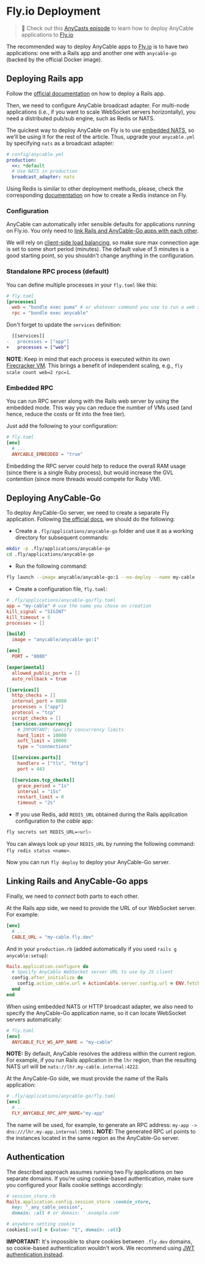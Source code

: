 # Fly.io Deployment

> 🎥 Check out this [AnyCasts episode](https://anycable.io/blog/anycasts-rails-7-hotwire-and-anycable/) to learn how to deploy AnyCable applications to [Fly.io][fly]

The recommended way to deploy AnyCable apps to [Fly.io][fly] is to have two applications: one with a Rails app and another one with `anycable-go` (backed by the official Docker image).

## Deploying Rails app

Follow the [official documentation][fly-docs-rails] on how to deploy a Rails app.

Then, we need to configure AnyCable broadcast adapter. For multi-node applications (i.e., if you want to scale WebSocket servers horizontally), you need a distributed pub/sub engine, such as Redis or NATS.

The quickest way to deploy AnyCable on Fly is to use [embedded NATS](../anycable-go/embedded_nats.md), so we'll be using it for the rest of the article. Thus, upgrade your `anycable.yml` by specifying `nats` as a broadcast adapter:

```yml
# config/anycable.yml
production:
  <<: *default
  # Use NATS in production
  broadcast_adapter: nats
```

Using Redis is similar to other deployment methods, please, check the corresponding [documentation][fly-docs-redis] on how to create a Redis instance on Fly.

### Configuration

AnyCable can automatically infer sensible defaults for applications running on Fly.io. You only need to [link Rails and AnyCable-Go apps with each other](#linking-rails-and-anycable-go-apps).

We will rely on [client-side load balancing](./load_balancing.md), so make sure max connection age is set to some short period (minutes). The default value of 5 minutes is a good starting point, so you shouldn't change anything in the configuration.

### Standalone RPC process (default)

You can define multiple processes in your `fly.toml` like this:

```toml
# fly.toml
[processes]
  web = "bundle exec puma" # or whatever command you use to run a web server
  rpc = "bundle exec anycable"
```

Don't forget to update the `services` definition:

```diff
  [[services]]
-   processes = ["app"]
+   processes = ["web"]
```

**NOTE**: Keep in mind that each process is executed within its own [Firecracker VM](https://fly.io/docs/reference/machines/). This brings a benefit of independent scaling, e.g., `fly scale count web=2 rpc=1`.

### Embedded RPC

You can run RPC server along with the Rails web server by using the embedded mode. This way you can reduce the number of VMs used (and hence, reduce the costs or fit into the free tier).

Just add the following to your configuration:

```toml
# fly.toml
[env]
  # ...
  ANYCABLE_EMBEDDED = "true"
```

Embedding the RPC server could help to reduce the overall RAM usage (since there is a single Ruby process), but would increase the GVL contention (since more threads would compete for Ruby VM).

## Deploying AnyCable-Go

To deploy AnyCable-Go server, we need to create a separate Fly application.
Following [the official docs][fly-multiple-apps], we should do the following:

- Create a `.fly/applications/anycable-go` folder and use it as a working directory for subsequent commands:

```sh
mkdir -p .fly/applications/anycable-go
cd .fly/applications/anycable-go
```

- Run the following command:

```sh
fly launch --image anycable/anycable-go:1 --no-deploy --name my-cable
```

- Create a configuration file, `fly.toml`:

```toml
# .fly/applications/anycable-go/fly.toml
app = "my-cable" # use the name you chose on creation
kill_signal = "SIGINT"
kill_timeout = 5
processes = []

[build]
  image = "anycable/anycable-go:1"

[env]
  PORT = "8080"

[experimental]
  allowed_public_ports = []
  auto_rollback = true

[[services]]
  http_checks = []
  internal_port = 8080
  processes = ["app"]
  protocol = "tcp"
  script_checks = []
  [services.concurrency]
    # IMPORTANT: Specify concurrency limits
    hard_limit = 10000
    soft_limit = 10000
    type = "connections"

  [[services.ports]]
    handlers = ["tls", "http"]
    port = 443

  [[services.tcp_checks]]
    grace_period = "1s"
    interval = "15s"
    restart_limit = 0
    timeout = "2s"
```

- If you use Redis, add `REDIS_URL` obtained during the Rails application configuration to the _cable_ app:

```sh
fly secrets set REDIS_URL=<url>
```

You can always look up your `REDIS_URL` by running the following command: `fly redis status <name>`.

Now you can run `fly deploy` to deploy your AnyCable-Go server.

## Linking Rails and AnyCable-Go apps

Finally, we need to _connect_ both parts to each other.

At the Rails app side, we need to provide the URL of our WebSocket server. For example:

```toml
[env]
  # ...
  CABLE_URL = "my-cable.fly.dev"
```

And in your `production.rb` (added automatically if you used `rails g anycable:setup`):

```ruby
Rails.application.configure do
  # Specify AnyCable WebSocket server URL to use by JS client
  config.after_initialize do
    config.action_cable.url = ActionCable.server.config.url = ENV.fetch("CABLE_URL", "/cable") if AnyCable::Rails.enabled?
  end
end
```

When using embedded NATS or HTTP broadcast adapter, we also need to specify the AnyCable-Go application name, so it can locate WebSocket servers automatically:

```toml
# fly.toml
[env]
  ANYCABLE_FLY_WS_APP_NAME = "my-cable"
```

**NOTE:** By default, AnyCable resolves the address within the current region. For example, if you run Rails application in the `lhr` region, than the resulting NATS url will be `nats://lhr.my-cable.internal:4222`.

At the AnyCable-Go side, we must provide the name of the Rails application:

```toml
# .fly/applications/anycable-go/fly.toml
[env]
  # ...
  FLY_ANYCABLE_RPC_APP_NAME="my-app"
```

The name will be used, for example, to generate an RPC address: `my-app -> dns:///lhr.my-app.internal:50051`. **NOTE:** The generated RPC url points to the instances located in the same region as the AnyCable-Go server.

## Authentication

The described approach assumes running two Fly applications on two separate domains. If you're using cookie-based authentication, make sure you configured your Rails cookie settings accordingly:

```ruby
# session_store.rb
Rails.application.config.session_store :cookie_store,
  key: "_any_cable_session",
  domain: :all # or domain: '.example.com'

# anywhere setting cookie
cookies[:val] = {value: "1", domain: :all}
```

**IMPORTANT:** It's impossible to share cookies between `.fly.dev` domains, so cookie-based authentication wouldn't work. We recommend using [JWT authentication instead][jwt-id].

[fly]: https://fly.io
[fly-docs-rails]: https://fly.io/docs/rails/
[fly-docs-redis]: https://fly.io/docs/reference/redis/
[fly-multiple-apps]: https://fly.io/docs/laravel/advanced-guides/multiple-applications/#creating-a-fly-application-within-a-fly-application
[jwt-id]: /anycable-go/jwt_identification
